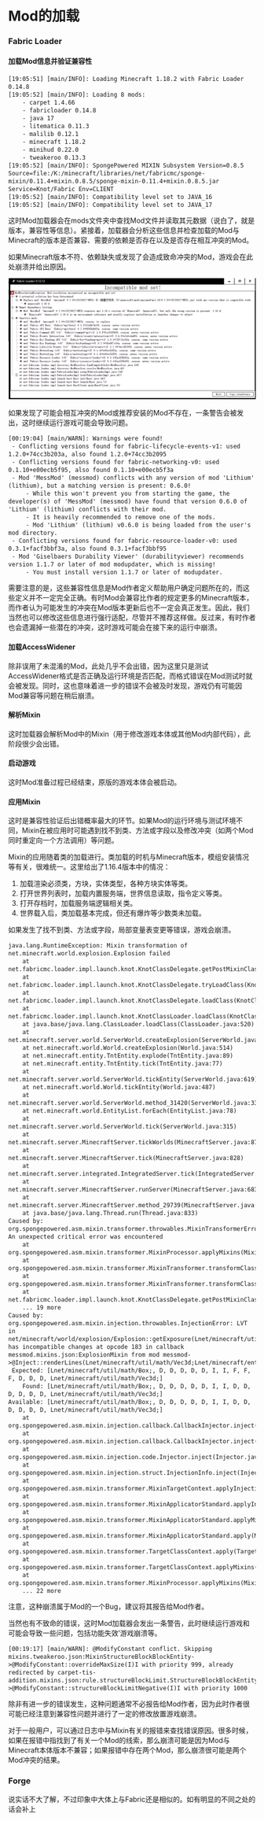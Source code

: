 # Mod的加载

### Fabric Loader

#### 加载Mod信息并验证兼容性

```
[19:05:51] [main/INFO]: Loading Minecraft 1.18.2 with Fabric Loader 0.14.8
[19:05:52] [main/INFO]: Loading 8 mods:
    - carpet 1.4.66
    - fabricloader 0.14.8
    - java 17
    - litematica 0.11.3
    - malilib 0.12.1
    - minecraft 1.18.2
    - minihud 0.22.0
    - tweakeroo 0.13.3
[19:05:52] [main/INFO]: SpongePowered MIXIN Subsystem Version=0.8.5 Source=file:/K:/minecraft/libraries/net/fabricmc/sponge-mixin/0.11.4+mixin.0.8.5/sponge-mixin-0.11.4+mixin.0.8.5.jar Service=Knot/Fabric Env=CLIENT
[19:05:52] [main/INFO]: Compatibility level set to JAVA_16
[19:05:52] [main/INFO]: Compatibility level set to JAVA_17
```

这时Mod加载器会在mods文件夹中查找Mod文件并读取其元数据（说白了，就是版本，兼容性等信息）。紧接着，加载器会分析这些信息并检查加载的Mod与Minecraft的版本是否兼容、需要的依赖是否存在以及是否存在相互冲突的Mod。

如果Minecraft版本不符、依赖缺失或发现了会造成致命冲突的Mod，游戏会在此处崩溃并给出原因。

![1672247632925](media/1672247632925.png)

如果发现了可能会相互冲突的Mod或推荐安装的Mod不存在，一条警告会被发出，这时继续运行游戏可能会导致问题。

```
[00:19:04] [main/WARN]: Warnings were found! 
 - Conflicting versions found for fabric-lifecycle-events-v1: used 1.2.0+74cc3b203a, also found 1.2.0+74cc3b2095
 - Conflicting versions found for fabric-networking-v0: used 0.1.10+e00ecb5f95, also found 0.1.10+e00ecb5f3a
 - Mod 'MessMod' (messmod) conflicts with any version of mod 'Lithium' (lithium), but a matching version is present: 0.6.0!
     - While this won't prevent you from starting the game, the developer(s) of 'MessMod' (messmod) have found that version 0.6.0 of 'Lithium' (lithium) conflicts with their mod.
     - It is heavily recommended to remove one of the mods.
     - Mod 'Lithium' (lithium) v0.6.0 is being loaded from the user's mod directory.
 - Conflicting versions found for fabric-resource-loader-v0: used 0.3.1+facf3bbf3a, also found 0.3.1+facf3bbf95
 - Mod 'Giselbaers Durability Viewer' (durabilityviewer) recommends version 1.1.7 or later of mod modupdater, which is missing!
     - You must install version 1.1.7 or later of modupdater.
```

需要注意的是，这些兼容性信息是Mod作者定义帮助用户确定问题所在的，而这些定义并不一定完全正确。有时Mod会兼容比作者的规定更多的Minecraft版本，而作者认为可能发生的冲突在Mod版本更新后也不一定会真正发生。因此，我们当然也可以修改这些信息进行强行适配，尽管并不推荐这样做。反过来，有时作者也会遗漏掉一些潜在的冲突，这时游戏可能会在接下来的运行中崩溃。

#### 加载AccessWidener

除非误用了未混淆的Mod，此处几乎不会出错，因为这里只是测试AccessWidener格式是否正确及运行环境是否匹配，而格式错误在Mod测试时就会被发现。同时，这也意味着进一步的错误不会被及时发现，游戏仍有可能因Mod兼容等问题在稍后崩溃。

#### 解析Mixin

这时加载器会解析Mod中的Mixin（用于修改游戏本体或其他Mod内部代码），此阶段很少会出错。

#### 启动游戏

这时Mod准备过程已经结束，原版的游戏本体会被启动。

#### 应用Mixin

这时是兼容性验证后出错概率最大的环节。如果Mod的运行环境与测试环境不同，Mixin在被应用时可能遇到找不到类、方法或字段以及修改冲突（如两个Mod同时重定向一个方法调用）等问题。

Mixin的应用随着类的加载进行。类加载的时机与Minecraft版本，模组安装情况等有关，很难统一。这里给出了1.16.4版本中的情况：

1. 加载渲染必须类，方块，实体类型，各种方块实体等类。
2. 打开世界列表时，加载内置服务端，世界信息读取，指令定义等类。
3. 打开存档时，加载服务端逻辑相关类。
4. 世界载入后，类加载基本完成，但还有爆炸等少数类未加载。

如果发生了找不到类、方法或字段，局部变量表变更等错误，游戏会崩溃。

```
java.lang.RuntimeException: Mixin transformation of net.minecraft.world.explosion.Explosion failed
    at net.fabricmc.loader.impl.launch.knot.KnotClassDelegate.getPostMixinClassByteArray(KnotClassDelegate.java:418)
    at net.fabricmc.loader.impl.launch.knot.KnotClassDelegate.tryLoadClass(KnotClassDelegate.java:322)
    at net.fabricmc.loader.impl.launch.knot.KnotClassDelegate.loadClass(KnotClassDelegate.java:218)
    at net.fabricmc.loader.impl.launch.knot.KnotClassLoader.loadClass(KnotClassLoader.java:145)
    at java.base/java.lang.ClassLoader.loadClass(ClassLoader.java:520)
    at net.minecraft.server.world.ServerWorld.createExplosion(ServerWorld.java:926)
    at net.minecraft.world.World.createExplosion(World.java:514)
    at net.minecraft.entity.TntEntity.explode(TntEntity.java:89)
    at net.minecraft.entity.TntEntity.tick(TntEntity.java:77)
    at net.minecraft.server.world.ServerWorld.tickEntity(ServerWorld.java:619)
    at net.minecraft.world.World.tickEntity(World.java:487)
    at net.minecraft.server.world.ServerWorld.method_31420(ServerWorld.java:338)
    at net.minecraft.world.EntityList.forEach(EntityList.java:78)
    at net.minecraft.server.world.ServerWorld.tick(ServerWorld.java:315)
    at net.minecraft.server.MinecraftServer.tickWorlds(MinecraftServer.java:873)
    at net.minecraft.server.MinecraftServer.tick(MinecraftServer.java:828)
    at net.minecraft.server.integrated.IntegratedServer.tick(IntegratedServer.java:93)
    at net.minecraft.server.MinecraftServer.runServer(MinecraftServer.java:683)
    at net.minecraft.server.MinecraftServer.method_29739(MinecraftServer.java:293)
    at java.base/java.lang.Thread.run(Thread.java:833)
Caused by: org.spongepowered.asm.mixin.transformer.throwables.MixinTransformerError: An unexpected critical error was encountered
    at org.spongepowered.asm.mixin.transformer.MixinProcessor.applyMixins(MixinProcessor.java:392)
    at org.spongepowered.asm.mixin.transformer.MixinTransformer.transformClass(MixinTransformer.java:234)
    at org.spongepowered.asm.mixin.transformer.MixinTransformer.transformClassBytes(MixinTransformer.java:202)
    at net.fabricmc.loader.impl.launch.knot.KnotClassDelegate.getPostMixinClassByteArray(KnotClassDelegate.java:413)
    ... 19 more
Caused by: org.spongepowered.asm.mixin.injection.throwables.InjectionError: LVT in net/minecraft/world/explosion/Explosion::getExposure(Lnet/minecraft/util/math/Vec3d;Lnet/minecraft/entity/Entity;)F has incompatible changes at opcode 183 in callback messmod.mixins.json:ExplosionMixin from mod messmod->@Inject::renderLines(Lnet/minecraft/util/math/Vec3d;Lnet/minecraft/entity/Entity;Lorg/spongepowered/asm/mixin/injection/callback/CallbackInfoReturnable;Lnet/minecraft/util/math/Box;DDDDDIIFFFDDDLnet/minecraft/util/math/Vec3d;)V.
 Expected: [Lnet/minecraft/util/math/Box;, D, D, D, D, D, I, I, F, F, F, D, D, D, Lnet/minecraft/util/math/Vec3d;]
    Found: [Lnet/minecraft/util/math/Box;, D, D, D, D, D, I, I, D, D, D, D, D, D, Lnet/minecraft/util/math/Vec3d;]
Available: [Lnet/minecraft/util/math/Box;, D, D, D, D, D, I, I, D, D, D, D, D, D, Lnet/minecraft/util/math/Vec3d;]
    at org.spongepowered.asm.mixin.injection.callback.CallbackInjector.inject(CallbackInjector.java:547)
    at org.spongepowered.asm.mixin.injection.callback.CallbackInjector.inject(CallbackInjector.java:497)
    at org.spongepowered.asm.mixin.injection.code.Injector.inject(Injector.java:276)
    at org.spongepowered.asm.mixin.injection.struct.InjectionInfo.inject(InjectionInfo.java:445)
    at org.spongepowered.asm.mixin.transformer.MixinTargetContext.applyInjections(MixinTargetContext.java:1378)
    at org.spongepowered.asm.mixin.transformer.MixinApplicatorStandard.applyInjections(MixinApplicatorStandard.java:1052)
    at org.spongepowered.asm.mixin.transformer.MixinApplicatorStandard.applyMixin(MixinApplicatorStandard.java:400)
    at org.spongepowered.asm.mixin.transformer.MixinApplicatorStandard.apply(MixinApplicatorStandard.java:325)
    at org.spongepowered.asm.mixin.transformer.TargetClassContext.apply(TargetClassContext.java:421)
    at org.spongepowered.asm.mixin.transformer.TargetClassContext.applyMixins(TargetClassContext.java:403)
    at org.spongepowered.asm.mixin.transformer.MixinProcessor.applyMixins(MixinProcessor.java:363)
    ... 22 more

```

注意，这种崩溃属于Mod的一个Bug，建议将其报告给Mod作者。

当然也有不致命的错误，这时Mod加载器会发出一条警告，此时继续运行游戏和可能会导致一些问题，包括功能失效’游戏崩溃等。

```
[00:19:17] [main/WARN]: @ModifyConstant conflict. Skipping mixins.tweakeroo.json:MixinStructureBlockBlockEntity->@ModifyConstant::overrideMaxSize(I)I with priority 999, already redirected by carpet-tis-addition.mixins.json:rule.structureBlockLimit.StructureBlockBlockEntityMixin->@ModifyConstant::structureBlockLimitNegative(I)I with priority 1000
```

除非有进一步的错误发生，这种问题通常不必报告给Mod作者，因为此时作者很可能已经注意到兼容性问题并进行了一定的修改放置游戏崩溃。

对于一般用户，可以通过日志中与Mixin有关的报错来查找错误原因。很多时候，如果在报错中指找到了有关一个Mod的线索，那么崩溃可能是因为Mod与Minecraft本体版本不兼容；如果报错中存在两个Mod，那么崩溃很可能是两个Mod冲突的结果。

### Forge

说实话不大了解，不过印象中大体上与Fabric还是相似的。如有明显的不同之处的话会补上